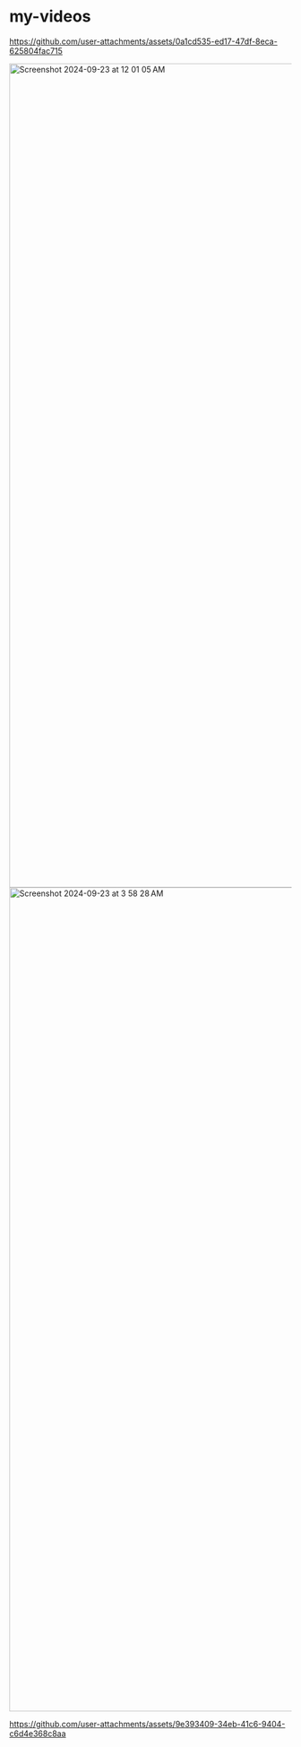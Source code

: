 # my-videos



https://github.com/user-attachments/assets/0a1cd535-ed17-47df-8eca-625804fac715

<img width="1470" alt="Screenshot 2024-09-23 at 12 01 05 AM" src="https://github.com/user-attachments/assets/5afb6dd9-1411-494f-8585-9c5d4257999f">

<img width="1470" alt="Screenshot 2024-09-23 at 3 58 28 AM" src="https://github.com/user-attachments/assets/e5ca0d70-4640-47fd-a49c-ae9eb5c3bf0e">




https://github.com/user-attachments/assets/9e393409-34eb-41c6-9404-c6d4e368c8aa



